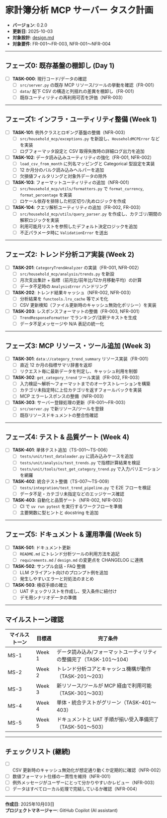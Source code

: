 # 家計簿分析 MCP サーバー タスク計画

- **バージョン**: 0.2.0
- **更新日**: 2025-10-03
- **対象設計**: [design.md](./design.md)
- **対象要件**: FR-001〜FR-003, NFR-001〜NFR-004

---

## フェーズ0: 既存基盤の棚卸し (Day 1)

- [ ] **TASK-000**: 現行コード/データの確認
  - [ ] `src/server.py` の既存 MCP リソース/ツールの挙動を確認（FR-001）
  - [ ] `data/` 配下 CSV の構造と列揺れの差異を棚卸し（FR-001）
  - [ ] 既存ユーティリティの再利用可否を評価（NFR-003）

---

## フェーズ1: インフラ・ユーティリティ整備 (Week 1)

- [ ] **TASK-101**: 例外クラスとロギング基盤の整備（NFR-003）
  - [ ] `src/household_mcp/exceptions.py` を新設し、`HouseholdMCPError` などを実装
  - [ ] ログフォーマッタ設定と CSV 取得失敗時の詳細ログ出力を追加

- [ ] **TASK-102**: データ読み込みユーティリティの強化（FR-001, NFR-002）
  - [ ] `load_csv_from_month` に列名マッピングと Categorical 型設定を実装
  - [ ] 12 か月分のバルク読み込みヘルパーを追加
  - [ ] 欠損値フィルタリングと対象外データの除外

- [ ] **TASK-103**: フォーマットユーティリティの追加（NFR-001）
  - [ ] `src/household_mcp/utils/formatters.py` で `format_currency`, `format_percentage` を実装
  - [ ] ロケール依存を排除した桁区切り/丸めロジックを作成

- [ ] **TASK-104**: クエリ解析ユーティリティの追加（FR-002, FR-003）
  - [ ] `src/household_mcp/utils/query_parser.py` を作成し、カテゴリ/期間の解釈ロジックを実装
  - [ ] 利用可能月リストを参照したデフォルト決定ロジックを追加
  - [ ] 不正パラメータ時に `ValidationError` を送出

---

## フェーズ2: トレンド分析コア実装 (Week 2)

- [ ] **TASK-201**: `CategoryTrendAnalyzer` の実装（FR-001, NFR-002）
  - [ ] `src/household_mcp/analysis/trends.py` を新設
  - [ ] 月次支出集計 + 指標（前月比/前年比/12か月移動平均）の計算
  - [ ] データ不足時の `AnalysisError` ハンドリング

- [ ] **TASK-202**: トレンド結果キャッシュ（NFR-002, NFR-003）
  - [ ] 分析結果を `functools.lru_cache` 等でメモ化
  - [ ] CSV 更新検知（ファイル更新時のキャッシュ無効化ポリシー）を実装

- [ ] **TASK-203**: レスポンスフォーマットの整備（FR-003, NFR-001）
  - [ ] `TrendResponseFormatter` でランキング/注釈テキストを生成
  - [ ] データ不足メッセージや N/A 表記の統一化

---

## フェーズ3: MCP リソース・ツール追加 (Week 3)

- [ ] **TASK-301**: `data://category_trend_summary` リソース実装（FR-001）
  - [ ] 直近 12 か月の指標サマリ辞書を返却
  - [ ] リクエスト毎に最新データを判定し、キャッシュ利用を制御

- [ ] **TASK-302**: `get_category_trend` ツール実装（FR-002, FR-003）
  - [ ] 入力検証〜解析〜フォーマットまでのオーケストレーションを構築
  - [ ] カテゴリ未指定時に上位カテゴリを返すフォールバックを実装
  - [ ] MCP エラーレスポンスの整備（NFR-003）

- [ ] **TASK-303**: サーバー登録処理の更新（FR-001〜FR-003）
  - [ ] `src/server.py` で新リソース/ツールを登録
  - [ ] 既存リソースドキュメントの整合性確認

---

## フェーズ4: テスト & 品質ゲート (Week 4)

- [ ] **TASK-401**: 単体テスト追加（TS-001〜TS-006）
  - [ ] `tests/unit/test_dataloader.py` に読み込みケースを追加
  - [ ] `tests/unit/analysis/test_trends.py` で指標計算結果を検証
  - [ ] `tests/unit/tools/test_get_category_trend.py` で入力バリエーションを網羅

- [ ] **TASK-402**: 統合テスト整備（TS-007〜TS-009）
  - [ ] `tests/integration/test_trend_pipeline.py` で E2E フローを検証
  - [ ] データ不足・カテゴリ未指定などのエッジケース確認

- [ ] **TASK-403**: 自動化と品質ゲート（NFR-002, NFR-003）
  - [ ] CI で `uv run pytest` を実行するワークフローを準備
  - [ ] 主要関数に型ヒントと docstring を追加

---

## フェーズ5: ドキュメント & 運用準備 (Week 5)

- [ ] **TASK-501**: ドキュメント更新
  - [ ] `README.md` にトレンド分析ツールの利用方法を追記
  - [ ] `requirements.md` / `design.md` の変更点を CHANGELOG に連携

- [ ] **TASK-502**: サンプル会話・FAQ 整備
  - [ ] LLM クライアント向けのプロンプト例を追加
  - [ ] 発生しやすいエラーと対処法のまとめ

- [ ] **TASK-503**: 検収手順の確立
  - [ ] UAT チェックリストを作成し、受入条件に紐付け
  - [ ] デモ用シナリオデータの準備

---

## マイルストーン確認

| マイルストーン | 目標週 | 完了条件 |
| --- | --- | --- |
| MS-1 | Week 1 | データ読み込み/フォーマットユーティリティの整備完了（TASK-101〜104） |
| MS-2 | Week 2 | トレンド分析コアとキャッシュ機構が動作（TASK-201〜203） |
| MS-3 | Week 3 | 新リソース/ツールが MCP 経由で利用可能（TASK-301〜303） |
| MS-4 | Week 4 | 単体・統合テストがグリーン（TASK-401〜403） |
| MS-5 | Week 5 | ドキュメントと UAT 手順が揃い受入準備完了（TASK-501〜503） |

---

## チェックリスト (継続)

- [ ] CSV 更新時のキャッシュ無効化が想定通り動くか定期的に確認（NFR-002）
- [ ] 数値フォーマット仕様の一貫性を維持（NFR-001）
- [ ] 例外メッセージがユーザーにとって分かりやすいかレビュー（NFR-003）
- [ ] データはすべてローカル処理で完結しているか確認（NFR-004）

---

**作成日**: 2025年10月03日  
**プロジェクトマネージャー**: GitHub Copilot (AI assistant)
